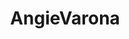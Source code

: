 ---
title: AngieVarona
crosslinks:
- AngieVaronaLegal
- SSSniperWolfLust
- indianpeoplereddit
- Serendipity
- livven
---